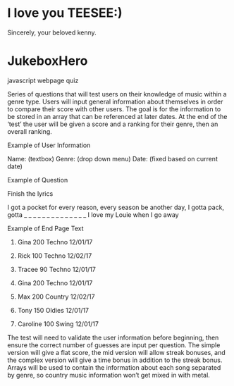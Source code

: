 # I love you TEESEE:)
Sincerely, your beloved kenny.

# JukeboxHero
javascript webpage quiz

Series of questions that will test users on their knowledge of music within a genre type. Users will input general information about themselves in order to compare their score with other users. The goal is for the information to be stored in an array that can be referenced at later dates. At the end of the ‘test’ the user will be given a score and a ranking for their genre, then an overall ranking.

Example of User Information

Name: (textbox)
Genre: (drop down menu)
Date: (fixed based on current date)

Example of Question

Finish the lyrics

I got a pocket for every reason, every season be another day,
I gotta pack, gotta _ _ _ _     _ _     _ _ _     _ _ _ _ _
I love my Louie when I go away

Example of End Page Text

1)	Gina	200	Techno		12/01/17
2)	Rick	100	Techno		12/02/17
3)	Tracee	90	Techno		12/01/17


1)	Gina	200	Techno		12/01/17
2)	Max	200	Country	12/02/17
3)	Tony	150	Oldies		12/01/17
4)	Caroline	100	Swing		12/01/17

The test will need to validate the user information before beginning, then ensure the correct number of guesses are input per question. The simple version will give a flat score, the mid version will allow streak bonuses, and the complex version will give a time bonus in addition to the streak bonus. Arrays will be used to contain the information about each song separated by genre, so country music information won’t get mixed in with metal.

